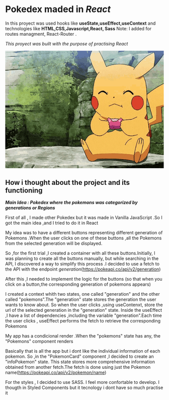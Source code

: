 # Pokedex maded  in _React_

In this proyect was used hooks like **useState,useEffect,useContext** and technologies like **HTML,CSS,Javascript,React, Sass**
Note: I added for routes managment, React-Router .

_This proyect was built with the purpose of practising React_

<p align="center">
 <img src="./pokedex/src/assets/pikachu-pokemon.gif" alt="Pikachu App">
</p>

## How i thought about the project and its functioning

**_Main Idea : Pokedex where the pokemons was categorized  by generations or Regions_**

First of all , I made other Pokedex but it was made in Vanilla JavaScript .So I got the main idea ,and I tried to do  it in React 

My idea was  to have a different buttons representing  different generation of Pokemons .When the user clicks on one of these buttons  ,all the Pokemons from  the selected  generation will be displayed.

 So ,for the first  trial ,I created  a container with all these buttons.Initially, I was planning to create all the buttons manually, but while searching in the API, I discovered a way to simplify this process .I decided to use a fetch to the API with the endpoint _generation_(https://pokeapi.co/api/v2/generation)

 After this ,I needed to implement  the logic for the buttons (so that when you click on a button,the corresponding generation of pokemons appears)
 

I created a context whith two states, one called "generation" and the other called "pokemons".The "generation" state stores the generation the user wants to know about. So when the user clicks ,using useContenxt, store the url of the selected  generation in the "generation" state. Inside the useEffect ,I have  a list of dependencies ,including the variable "generation".Each time  the user clicks , useEffect performs the fetch to retrieve  the corresponding Pokemons


 My app has a condicional render .When the "pokemons" state has any, the "Pokemons" component renders


Basically that is all the app but i dont like the individual information of each pokemon. So ,in the "PokemonCard" component ,I decided to create an "infoPokemon" state. This state stores more comprehensive information obtained from another fetch.The fetch is done using just the Pokemon name(https://pokeapi.co/api/v2/pokemon/name)


For the styles , I decided to use SASS. I feel more confortable to develop. I thougth in Styled Components but it tecnology i dont have so much practise it


